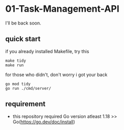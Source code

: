 # 01-Task-Management-API

I'll be back soon.
## quick start
if you already installed Makefile, try this
```
make tidy
make run
```

for those who didn't, don't worry i got your back
```
go mod tidy
go run ./cmd/server/
```

## requirement
- this repository required Go version atleast 1.18 >> Go(https://go.dev/doc/install)

